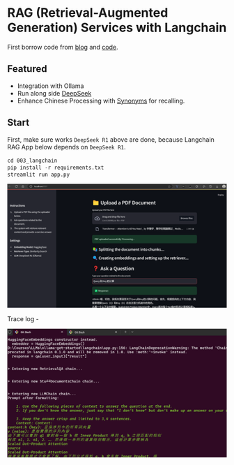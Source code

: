 # RAG (Retrieval-Augmented Generation) Services with Langchain

First borrow code from [blog](https://dev.to/ajmal_hasan/setting-up-ollama-running-deepseek-r1-locally-for-a-powerful-rag-system-4pd4) and [code](https://github.com/Ajmal0197/DeepseekOllamaRag/blob/main/app.py).

## Featured

* Integration with Ollama
* Run along side [DeepSeek](https://github.com/hailiang-wang/llm-get-started/tree/master/002_deepseek)
* Enhance Chinese Processing with [Synonyms](https://github.com/chatopera/Synonyms/) for recalling.

## Start

First, make sure works `DeepSeek R1` above are done, because Langchain RAG App below depends on `DeepSeek R1`.

```
cd 003_langchain
pip install -r requirements.txt
streamlit run app.py
```

![alt text](../assets/media/1745142574757.png)

Trace log - 

![alt text](../assets/media/1745142610493.png)